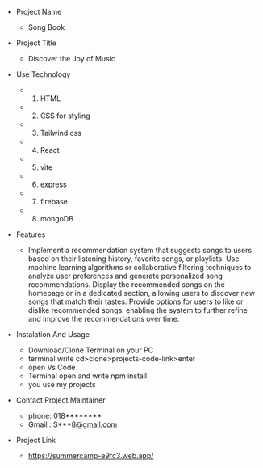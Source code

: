 * Project Name
  * Song Book

* Project Title
  * Discover the Joy of Music

* Use Technology 
  * 1. HTML
  * 2. CSS for styling
  * 3. Tailwind css
  * 4. React
  * 5. vite
  * 6. express
  * 7. firebase
  * 8. mongoDB
  
 * Features
   *  Implement a recommendation system that suggests songs to users based on their     listening history, favorite songs, or playlists.
    Use machine learning algorithms or collaborative filtering techniques to analyze user preferences and generate personalized song recommendations.
    Display the recommended songs on the homepage or in a dedicated section, allowing users to  discover new songs that match their tastes.
    Provide options for users to like or dislike recommended songs, enabling the system to further refine and improve the recommendations over time.


* Instalation And Usage 
  * Download/Clone Terminal on your PC
  * terminal write cd>clone>projects-code-link>enter
  * open Vs Code
  * Terminal open and write npm install
  * you use my projects



 * Contact Project Maintainer
   * phone: 018********
   * Gmail : S***8@gmail.com

 * Project Link
   *  https://summercamp-e9fc3.web.app/